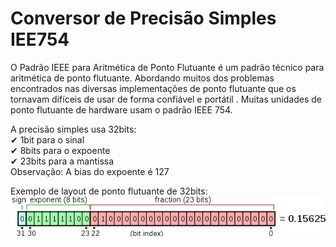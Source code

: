 <h1>Conversor de Precisão Simples IEE754</h1>

<p>
    O Padrão IEEE para Aritmética de Ponto Flutuante é um padrão técnico para aritmética de ponto flutuante. Abordando muitos dos problemas encontrados nas diversas implementações de ponto flutuante que os tornavam difíceis de usar de forma confiável e portátil . Muitas unidades de ponto flutuante de hardware usam o padrão IEEE 754.  
</p>    
<p>
    A precisão simples usa 32bits:
    <br>
        ✔ 1bit para o sinal
    <br>
        ✔ 8bits para o expoente
    <br>
        ✔ 23bits para a mantissa
    <br>
    Observação: A bias do expoente é 127
</p>
<span>Exemplo de layout de ponto flutuante de 32bits:</span>
<br>
<img src="src/img-layout.png">
